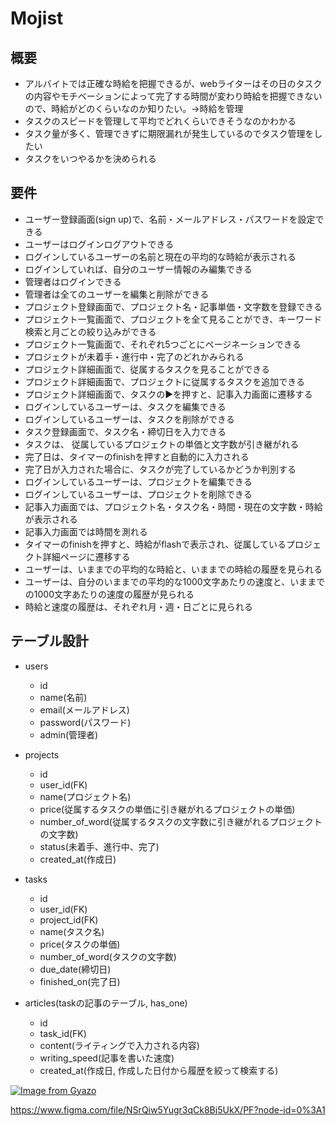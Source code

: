# Mojist

## 概要
- アルバイトでは正確な時給を把握できるが、webライターはその日のタスクの内容やモチベーションによって完了する時間が変わり時給を把握できないので、時給がどのくらいなのか知りたい。→時給を管理
- タスクのスピードを管理して平均でどれくらいできそうなのかわかる
- タスク量が多く、管理できずに期限漏れが発生しているのでタスク管理をしたい
- タスクをいつやるかを決められる

## 要件
- ユーザー登録画面(sign up)で、名前・メールアドレス・パスワードを設定できる
- ユーザーはログインログアウトできる
- ログインしているユーザーの名前と現在の平均的な時給が表示される
- ログインしていれば、自分のユーザー情報のみ編集できる
- 管理者はログインできる
- 管理者は全てのユーザーを編集と削除ができる
- プロジェクト登録画面で、プロジェクト名・記事単価・文字数を登録できる
- プロジェクト一覧画面で、プロジェクトを全て見ることができ、キーワード検索と月ごとの絞り込みができる
- プロジェクト一覧画面で、それぞれ5つごとにページネーションできる
- プロジェクトが未着手・進行中・完了のどれかみられる
- プロジェクト詳細画面で、従属するタスクを見ることができる
- プロジェクト詳細画面で、プロジェクトに従属するタスクを追加できる
- プロジェクト詳細画面で、タスクの▶️を押すと、記事入力画面に遷移する
- ログインしているユーザーは、タスクを編集できる
- ログインしているユーザーは、タスクを削除ができる
- タスク登録画面で、タスク名・締切日を入力できる
- タスクは、 従属しているプロジェクトの単価と文字数が引き継がれる
- 完了日は、タイマーのfinishを押すと自動的に入力される
- 完了日が入力された場合に、タスクが完了しているかどうか判別する
- ログインしているユーザーは、プロジェクトを編集できる
- ログインしているユーザーは、プロジェクトを削除できる
- 記事入力画面では、プロジェクト名・タスク名・時間・現在の文字数・時給が表示される
- 記事入力画面では時間を測れる
- タイマーのfinishを押すと、時給がflashで表示され、従属しているプロジェクト詳細ページに遷移する
- ユーザーは、いままでの平均的な時給と、いままでの時給の履歴を見られる
- ユーザーは、自分のいままでの平均的な1000文字あたりの速度と、いままでの1000文字あたりの速度の履歴が見られる
- 時給と速度の履歴は、それぞれ月・週・日ごとに見られる

## テーブル設計
- users
    - id
    - name(名前)
    - email(メールアドレス)
    - password(パスワード)
    - admin(管理者)

- projects
    - id
    - user_id(FK)
    - name(プロジェクト名)
    - price(従属するタスクの単価に引き継がれるプロジェクトの単価)
    - number_of_word(従属するタスクの文字数に引き継がれるプロジェクトの文字数)
    - status(未着手、進行中、完了)
    - created_at(作成日)

- tasks
    - id
    - user_id(FK)
    - project_id(FK)
    - name(タスク名)
    - price(タスクの単価)
    - number_of_word(タスクの文字数)
    - due_date(締切日)
    - finished_on(完了日)

- articles(taskの記事のテーブル, has_one)
    - id
    - task_id(FK)
    - content(ライティングで入力される内容)
    - writing_speed(記事を書いた速度)
    - created_at(作成日, 作成した日付から履歴を絞って検索する)

[![Image from Gyazo](https://i.gyazo.com/aa5c5c2521a6d066a086781c024c8ac7.png)](https://gyazo.com/aa5c5c2521a6d066a086781c024c8ac7)


https://www.figma.com/file/NSrQiw5Yugr3qCk8Bj5UkX/PF?node-id=0%3A1
